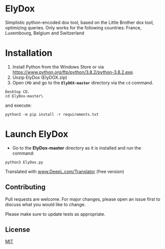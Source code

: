 # ElyDox

Simplistic python-encoded dox tool, based on the Little Brother dox tool, optimizing queries. Only works for the following countries: France, Luxembourg, Belgium and Switzerland



Installation
=
 1. Install Python from the Windows Store or via https://www.python.org/ftp/python/3.8.2/python-3.8.2.exe.
 2. Unzip ElyDox (ElyDOX.zip)
 3. Open `CMD` and go to the **`ElyDOX-master`** directory via the `cd` command.
     
```
Desktop CD.
cd ElyDox-master\
``` 
and execute:
```
python3 -m pip install -r requirements.txt
```

Launch ElyDox
=
- Go to the **ElyDox-master** directory as it is installed and run the command: 
```
python3 ElyDox.py
```

Translated with www.DeepL.com/Translator (free version)

## Contributing
Pull requests are welcome. For major changes, please open an issue first to discuss what you would like to change.

Please make sure to update tests as appropriate.

## License
[MIT](https://choosealicense.com/licenses/mit/)
